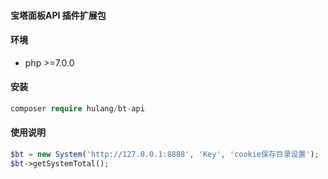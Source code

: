 #### 宝塔面板API 插件扩展包

#### 环境

- php >=7.0.0

#### 安装
```php
composer require hulang/bt-api
```

#### 使用说明

```php
$bt = new System('http://127.0.0.1:8888', 'Key', 'cookie保存目录设置');
$bt->getSystemTotal();
```
